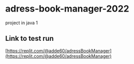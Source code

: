 # adress-book-manager-2022
project in java 1

## Link to test run
[https://replit.com/@adde60/adressBookManager](https://replit.com/@adde60/adressBookManager)
